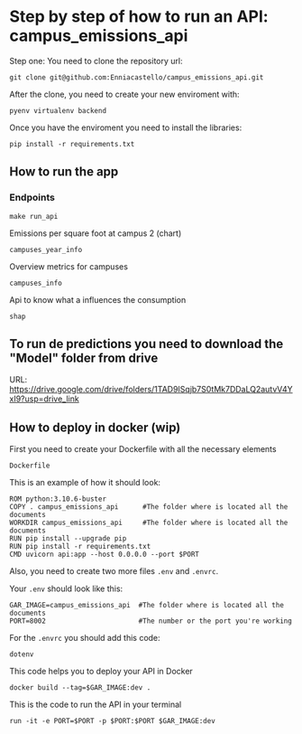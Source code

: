 # Step by step of how to run an API: campus_emissions_api

Step one: You need to clone the repository url:

```
git clone git@github.com:Enniacastello/campus_emissions_api.git
```

After the clone, you need to create your new enviroment with:
```
pyenv virtualenv backend
```

Once you have the enviroment you need to install the libraries:

```
pip install -r requirements.txt
```

## How to run the app

### Endpoints
```
make run_api
``````
Emissions per square foot at campus 2 (chart)
```
campuses_year_info
```

Overview metrics for campuses
```
campuses_info
```
Api to know what a influences the consumption

```
shap
```


## To run de predictions you need to download the "Model" folder from drive

URL: https://drive.google.com/drive/folders/1TAD9ISqjb7S0tMk7DDaLQ2autvV4YxI9?usp=drive_link

## How to deploy in docker (wip)
First you need to create your Dockerfile with all the necessary elements
```
Dockerfile
```
This is an example of how it should look:
```
ROM python:3.10.6-buster
COPY . campus_emissions_api      #The folder where is located all the documents
WORKDIR campus_emissions_api     #The folder where is located all the documents
RUN pip install --upgrade pip
RUN pip install -r requirements.txt
CMD uvicorn api:app --host 0.0.0.0 --port $PORT
```

Also, you need to create two more files ```.env``` and  ```.envrc```.

Your ```.env``` should look like this:
```
GAR_IMAGE=campus_emissions_api  #The folder where is located all the documents
PORT=8002                       #The number or the port you're working
```
For the ```.envrc``` you should add this code:
```
dotenv
```

This code helps you to deploy your API in Docker
```
docker build --tag=$GAR_IMAGE:dev .
```

This is the code to run the API in your terminal
```
run -it -e PORT=$PORT -p $PORT:$PORT $GAR_IMAGE:dev
```
